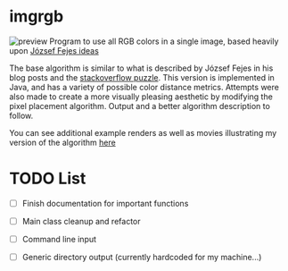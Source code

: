 imgrgb
=======
![preview][preview]
Program to use all RGB colors in a single image, based heavily upon [József Fejes ideas](http://joco.name/2014/03/02/all-rgb-colors-in-one-image/)

The base algorithm is similar to what is described by József Fejes in his blog posts and the [stackoverflow puzzle](http://codegolf.stackexchange.com/questions/22144/images-with-all-colors). This version is implemented in Java, and has a variety of possible color distance metrics. Attempts were also made to create a more visually pleasing aesthetic by modifying the pixel placement algorithm. Output and a better algorithm description to follow.

You can see additional example renders as well as movies illustrating my version of the algorithm [here](https://github.com/skycook/resources/tree/master/imgrgb)



TODO List
====
- [ ] Finish documentation for important functions
- [ ] Main class cleanup and refactor
- [ ] Command line input
- [ ] Generic directory output (currently hardcoded for my machine...)


[preview]:https://github.com/skycook/resources/blob/master/imgrgb/imgrgb_sumSqRGBDist_hueComparator_1023x511s200-LnQd-cent.png
